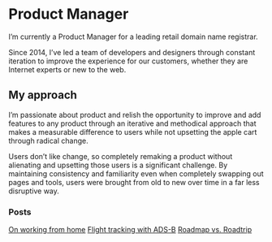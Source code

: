 # Product Manager
I’m currently a Product Manager for a leading retail domain name registrar.

Since 2014, I’ve led a team of developers and designers through constant iteration to improve the experience for our customers, whether they are Internet experts or new to the web.

## My approach
I’m passionate about product and relish the opportunity to improve and add features to any product through an iterative and methodical approach that makes a measurable difference to users while not upsetting the apple cart through radical change.

Users don’t like change, so completely remaking a product without alienating and upsetting those users is a significant challenge. By maintaining consistency and familiarity even when completely swapping out pages and tools, users were brought from old to new over time in a far less disruptive way.

### Posts
[On working from home](/on-working-from-home.md)
[Flight tracking with ADS-B](/flight-tracking-with-adsb.md)
[Roadmap vs. Roadtrip](/roadmap-vs-roadtrip.md)